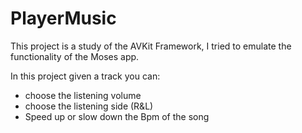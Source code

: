 # PlayerMusic

This project is a study of the AVKit Framework, I tried to emulate the functionality of the Moses app. <br>

In this project given a track you can: <br>

- choose the listening volume<br>
- choose the listening side (R&L) <br>
- Speed up or slow down the Bpm of the song <br>

